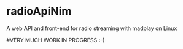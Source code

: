 # radioApiNim
A web API and front-end for radio streaming with madplay on Linux

#VERY MUCH WORK IN PROGRESS :-)

